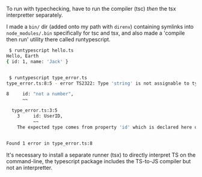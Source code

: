 To run with typechecking, have to run the compiler (tsc) _then_ the tsx interpretter separately.

I made a `bin/` dir (added onto my path with `direnv`) containing symlinks into `node_modules/.bin` specifically for tsc and tsx,
and also made a 'compile then run' utility there called runtypescript.

```bash
 $ runtypescript hello.ts
Hello, Earth
{ id: 1, name: 'Jack' }


 $ runtypescript type_error.ts 
type_error.ts:8:5 - error TS2322: Type 'string' is not assignable to type 'number'.

8     id: "not a number",
      ~~

  type_error.ts:3:5
    3     id: UserID,
          ~~
    The expected type comes from property 'id' which is declared here on type 'User'


Found 1 error in type_error.ts:8
```

It's necessary to install a separate runner (tsx) to directly interpret TS on the command-line, the typescript package includes the TS-to-JS
compiler but not an interpretter.
